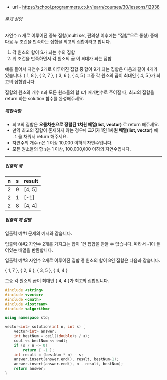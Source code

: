 - url - https://school.programmers.co.kr/learn/courses/30/lessons/12938

###### 문제 설명

자연수 n 개로 이루어진 중복 집합(multi set, 편의상 이후에는 "집합"으로 통칭) 중에 다음 두 조건을 만족하는 집합을 최고의 집합이라고 합니다.

1. 각 원소의 합이 S가 되는 수의 집합
2. 위 조건을 만족하면서 각 원소의 곱 이 최대가 되는 집합

예를 들어서 자연수 2개로 이루어진 집합 중 합이 9가 되는 집합은 다음과 같이 4개가 있습니다.
{ 1, 8 }, { 2, 7 }, { 3, 6 }, { 4, 5 }
그중 각 원소의 곱이 최대인 { 4, 5 }가 최고의 집합입니다.

집합의 원소의 개수 n과 모든 원소들의 합 s가 매개변수로 주어질 때, 최고의 집합을 return 하는 solution 함수를 완성해주세요.

##### 제한사항

- 최고의 집합은 **오름차순으로 정렬된 1차원 배열(list, vector)** 로 return 해주세요.
- 만약 최고의 집합이 존재하지 않는 경우에 **크기가 1인 1차원 배열(list, vector)** 에 `-1` 을 채워서 return 해주세요.
- 자연수의 개수 n은 1 이상 10,000 이하의 자연수입니다.
- 모든 원소들의 합 s는 1 이상, 100,000,000 이하의 자연수입니다.

------

##### 입출력 예

| n    | s    | result |
| ---- | ---- | ------ |
| 2    | 9    | [4, 5] |
| 2    | 1    | [-1]   |
| 2    | 8    | [4, 4] |

##### 입출력 예 설명

입출력 예#1
문제의 예시와 같습니다.

입출력 예#2
자연수 2개를 가지고는 합이 1인 집합을 만들 수 없습니다. 따라서 -1이 들어있는 배열을 반환합니다.

입출력 예#3
자연수 2개로 이루어진 집합 중 원소의 합이 8인 집합은 다음과 같습니다.

{ 1, 7 }, { 2, 6 }, { 3, 5 }, { 4, 4 }

그중 각 원소의 곱이 최대인 { 4, 4 }가 최고의 집합입니다.

```c++
#include <string>
#include <vector>
#include <cmath>
#include <iostream>
#include <algorithm>

using namespace std;

vector<int> solution(int n, int s) {
    vector<int> answer;
    int bestNum = ceil((double)s / n);
    cout << bestNum << endl;
    if (s / n <= 0)
        return { -1 };
    int result = (bestNum * n) - s;
    answer.insert(answer.end(), result, bestNum-1);
    answer.insert(answer.end(), n - result, bestNum);
    return answer;
}
```


